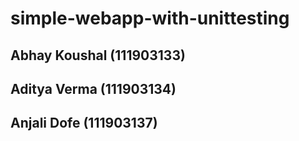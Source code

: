 # simple-webapp-with-unittesting
## Abhay Koushal (111903133)
## Aditya Verma (111903134)
## Anjali Dofe (111903137)
